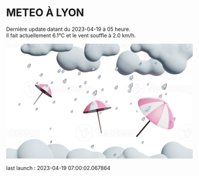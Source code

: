 # METEO À LYON

Dernière update datant du 2023-04-19 à 05 heure.  
Il fait actuellement 6.1°C et le vent souffle à 2.0 km/h.      

![](./.github/rain.png)

last launch : 2023-04-19 07:00:02.067864
